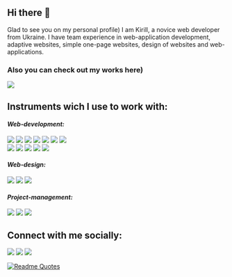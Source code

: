 ## Hi there 👋

Glad to see you on my personal profile) I am Kirill, a novice web developer from Ukraine. I have team experience in web-application development, adaptive websites, simple one-page websites, design of websites and web-applications.

### Also you can check out my works here)
<a href="https://ulyagram77.github.io" target="blank"><img src="https://img.shields.io/badge/PORTFOLIO-ffe158?style=for-the-badge&logo=U&logoColor=000"/></a>


## Instruments wich I use to work with:




<em><h4 align="left" >Web-development:</h4></em>

<img src="https://img.shields.io/badge/HTML-ffe158?style=for-the-badge&logo=html5&logoColor=000"/> <img src="https://img.shields.io/badge/CSS-ffe158?style=for-the-badge&logo=css3&logoColor=000"/> <img src="https://img.shields.io/badge/Sass-ffe158?style=for-the-badge&logo=Sass&logoColor=000"/> <img src="https://img.shields.io/badge/Java Script-ffe158?style=for-the-badge&logo=JavaScript&logoColor=000"/> <img src="https://img.shields.io/badge/React JS-ffe158?style=for-the-badge&logo=React&logoColor=000"/> <img src="https://img.shields.io/badge/Redux-ffe158?style=for-the-badge&logo=Redux&logoColor=000"/> <img src="https://img.shields.io/badge/GIT-ffe158?style=for-the-badge&logo=Git&logoColor=000"/><br>
<img src="https://img.shields.io/badge/Bootstrap-ffe158?style=for-the-badge&logo=Bootstrap&logoColor=000"/> <img src="https://img.shields.io/badge/Jquery-ffe158?style=for-the-badge&logo=jQuery&logoColor=000"/> <img src="https://img.shields.io/badge/Node.js-ffe158?style=for-the-badge&logo=Node.js&logoColor=000"/> <img src="https://img.shields.io/badge/gulp-ffe158?style=for-the-badge&logo=gulp&logoColor=000"/> <img src="https://img.shields.io/badge/Webpack-ffe158?style=for-the-badge&logo=Webpack&logoColor=000"/>

<em><h4 align="left">Web-design:</h4></em>

<img src="https://img.shields.io/badge/Figma-ffe158?style=for-the-badge&logo=Figma&logoColor=000"/> <img src="https://img.shields.io/badge/Adobe Illustrator-ffe158?style=for-the-badge&logo=Adobe Illustrator&logoColor=000"/> <img src="https://img.shields.io/badge/Adobe Photoshop-ffe158?style=for-the-badge&logo=Adobe Photoshop&logoColor=000"/>

<em><h4 align="left">Project-management:</h4></em>

<img src="https://img.shields.io/badge/ClickUp-2188ff?style=for-the-badge&logo=ClickUp&logoColor=fff"/> <img src="https://img.shields.io/badge/Jira-2188ff?style=for-the-badge&logo=Jira&logoColor=fff"/> <img src="https://img.shields.io/badge/GitHub-2188ff?style=for-the-badge&logo=GitHub&logoColor=fff"/>


## Connect with me socially:

<a href="https://www.linkedin.com/in/kirill-ulianov-832a62233/" target="blank"><img src="https://img.shields.io/badge/?style=for-the-badge&logo=LinkedIn&logoColor=fff"/></a> <a href="https://www.instagram.com/ulyagram77/" target="blank"><img src="https://img.shields.io/badge/Instagram-fe7d95?style=for-the-badge&logo=Instagram&logoColor=fff"/></a> <a href="mailto:ulyak.work@gmail.com" target="blank"><img src="https://img.shields.io/badge/GMAIL-fe7d95?style=for-the-badge&logo=Gmail&logoColor=fff"/></a> 


[![Readme Quotes](https://quotes-github-readme.vercel.app/api?type=horizontal&theme=dark)](https://github.com/piyushsuthar/github-readme-quotes)





